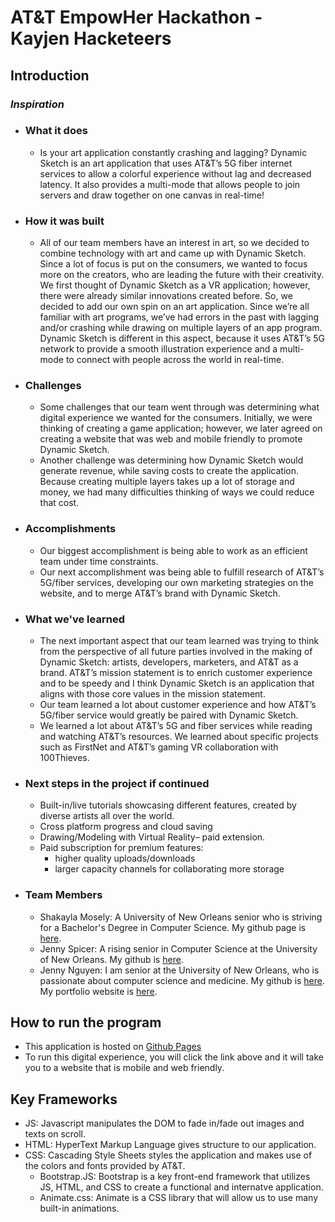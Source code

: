# AT&T EmpowHer Hackathon - Kayjen Hacketeers 

## Introduction

### *Inspiration*
- ### What it does
   - Is your art application constantly crashing and lagging? Dynamic Sketch is an art application that uses AT&T’s 5G fiber internet services to allow a colorful experience without lag and decreased latency. It also provides a multi-mode that allows people to join servers and draw together on one canvas in real-time!
  
- ### How it was built
  - All of our team members have an interest in art, so we decided to combine technology with art and came up with Dynamic Sketch. Since a lot of focus is put on the consumers, we wanted to focus more on the creators, who are leading the future with their creativity. We first thought of Dynamic Sketch as a VR application; however, there were already similar innovations created before. So, we decided to add our own spin on an art application. Since we’re all familiar with art programs, we’ve had errors in the past with lagging and/or crashing while drawing on multiple layers of an app program. Dynamic Sketch is different in this aspect, because it uses AT&T’s 5G network to provide a smooth illustration experience and a multi-mode to connect with people across the world in real-time.

- ### Challenges
  - Some challenges that our team went through was determining what digital experience we wanted for the consumers. Initially, we were thinking of creating a game application; however, we later agreed on creating a website that was web and mobile friendly to promote Dynamic Sketch.
  - Another challenge was determining how Dynamic Sketch would generate revenue, while saving costs to create the application. Because creating multiple layers takes up a lot of storage and money, we had many difficulties thinking of ways we could reduce that cost.

- ### Accomplishments
  - Our biggest accomplishment is being able to work as an efficient team under time constraints.
  - Our next accomplishment was being able to fulfill research of AT&T’s 5G/fiber services, developing our own marketing strategies on the website, and to merge AT&T’s brand with Dynamic Sketch.

- ### What we've learned
  - The next important aspect that our team learned was trying to think from the perspective of all future parties involved in the making of Dynamic Sketch: artists, developers, marketers, and AT&T as a brand. AT&T’s mission statement is to enrich customer experience and to be speedy and I think Dynamic Sketch is an application that aligns with those core values in the mission statement. 
  - Our team learned a lot about customer experience and how AT&T’s 5G/fiber service would greatly be paired with Dynamic Sketch.
  - We learned a lot about AT&T’s 5G and fiber services while reading and watching AT&T’s resources. We learned about specific projects such as FirstNet and AT&T’s gaming VR collaboration with 100Thieves.

- ### Next steps in the project if continued
  - Built-in/live tutorials showcasing different features, created by diverse artists all over the world.
  - Cross platform progress and cloud saving
  - Drawing/Modeling with Virtual Reality– paid extension.
  - Paid subscription for premium features:
    - higher quality uploads/downloads
    - larger capacity channels for collaborating
more storage

- ### Team Members
  - Shakayla Mosely: A University of New Orleans senior who is striving for a Bachelor's Degree in Computer Science. My github page is [here](https://github.com/shakkalaa).
  - Jenny Spicer:  A rising senior in Computer Science at the University of New Orleans. My github is [here](https://github.com/Jenspi).
  - Jenny Nguyen: I am senior at the University of New Orleans, who is passionate about computer science and medicine. My github is [here](https://github.com/jtnguy97). My portfolio website is [here](https://jtnguy97.github.io/Bootstrap-Portfolio/).


## How to run the program
- This application is hosted on [Github Pages](https://shakkalaa.github.io/Kayjen-Hacketeers/)
- To run this digital experience, you will click the link above and it will take you to a website that is mobile and web friendly.

## Key Frameworks
- JS: Javascript manipulates the DOM to fade in/fade out images and texts on scroll.
- HTML: HyperText Markup Language gives structure to our application.
- CSS: Cascading Style Sheets styles the application and makes use of the colors and fonts provided by AT&T.
  - Bootstrap.JS: Bootstrap is a key front-end framework that utilizes JS, HTML, and CSS to create a functional and internatve application.
  - Animate.css: Animate is a CSS library that will allow us to use many built-in animations.
